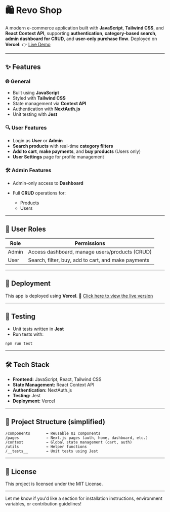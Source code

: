 # 🛍️ Revo Shop

A modern e-commerce application built with **JavaScript**, **Tailwind CSS**, and **React Context API**, supporting **authentication**, **category-based search**, **admin dashboard for CRUD**, and **user-only purchase flow**.
Deployed on **Vercel**:
👉 [Live Demo](https://milestone-3-rifkykurniawanp-m7ioi01va-rifkykurniawanps-projects.vercel.app/)

---

## ✨ Features

### 🌐 General

* Built using **JavaScript**
* Styled with **Tailwind CSS**
* State management via **Context API**
* Authentication with **NextAuth.js**
* Unit testing with **Jest**

### 🔍 User Features

* Login as **User** or **Admin**
* **Search products** with real-time **category filters**
* **Add to cart**, **make payments**, and **buy products** (Users only)
* **User Settings** page for profile management

### 🛠️ Admin Features

* Admin-only access to **Dashboard**
* Full **CRUD** operations for:

  * Products
  * Users

---

## 🔑 User Roles

| Role  | Permissions                                         |
| ----- | --------------------------------------------------- |
| Admin | Access dashboard, manage users/products (CRUD)      |
| User  | Search, filter, buy, add to cart, and make payments |

---

## 🚀 Deployment

This app is deployed using **Vercel**.
🔗 [Click here to view the live version](https://milestone-3-rifkykurniawanp-m7ioi01va-rifkykurniawanps-projects.vercel.app/)

---

## 🧪 Testing

* Unit tests written in **Jest**
* Run tests with:

```bash
npm run test
```

---

## 🛠️ Tech Stack

* **Frontend:** JavaScript, React, Tailwind CSS
* **State Management:** React Context API
* **Authentication:** NextAuth.js
* **Testing:** Jest
* **Deployment:** Vercel

---

## 📂 Project Structure (simplified)

```
/components       → Reusable UI components  
/pages            → Next.js pages (auth, home, dashboard, etc.)  
/context          → Global state management (cart, auth)  
/utils            → Helper functions  
/__tests__        → Unit tests using Jest  
```

---

## 📝 License

This project is licensed under the MIT License.

---

Let me know if you'd like a section for installation instructions, environment variables, or contribution guidelines!
